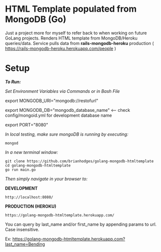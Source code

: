 # HTML Template populated from MongoDB (Go)
Just a project more for myself to refer back to when working on future GoLang projects. Renders HTML template from MongoDB/Heroku queries/data. Service pulls data from **rails-mongodb-heroku** production ( https://rails-mongodb-heroku.herokuapp.com/people )

# Setup
***To Run:***

*Set Environment Variables via Commands or in Bash File*

export MONGODB_URI="mongodb://restofurl"

export MONGODB_DB="mongodb_database_name"   <-- check config/mongoid.yml for development database name

export PORT="8080"

*In local testing, make sure mongoDB is running by executing:*
  ```
  mongod
  ```
*In a new terminal window:*

  ```
  git clone https://github.com/brianhodges/golang-mongodb-htmltemplate
  cd golang-mongodb-htmltemplate
  go run main.go
  ```
  
*Then simply navigate in your browser to:* 
 
 **DEVELOPMENT**
 
    http://localhost:8080/
 
 **PRODUCTION (HEROKU)**
 
    https://golang-mongodb-htmltemplate.herokuapp.com/
    
You can query by last_name and/or first_name by appending params to url. Case insensitive. 

Ex: https://golang-mongodb-htmltemplate.herokuapp.com?last_name=Bending
